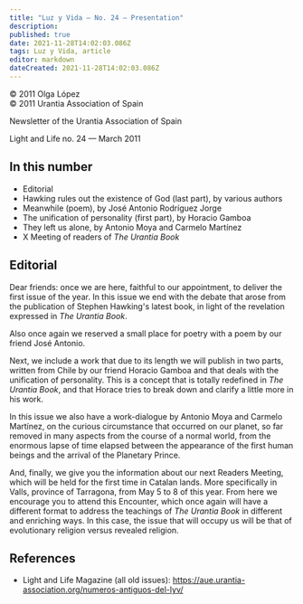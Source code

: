 ```yaml
---
title: "Luz y Vida — No. 24 — Presentation"
description: 
published: true
date: 2021-11-28T14:02:03.086Z
tags: Luz y Vida, article
editor: markdown
dateCreated: 2021-11-28T14:02:03.086Z
---
```


<p class="v-card v-sheet theme--light gray lighten-3 px-2">© 2011 Olga López<br>© 2011 Urantia Association of Spain</p>


Newsletter of the Urantia Association of Spain

Light and Life no. 24 — March 2011

## In this number

- Editorial
- Hawking rules out the existence of God (last part), by various authors
- Meanwhile (poem), by José Antonio Rodríguez Jorge
- The unification of personality (first part), by Horacio Gamboa
- They left us alone, by Antonio Moya and Carmelo Martínez
- X Meeting of readers of _The Urantia Book_

## Editorial

Dear friends: once we are here, faithful to our appointment, to deliver the first issue of the year. In this issue we end with the debate that arose from the publication of Stephen Hawking's latest book, in light of the revelation expressed in _The Urantia Book_.

Also once again we reserved a small place for poetry with a poem by our friend José Antonio.

Next, we include a work that due to its length we will publish in two parts, written from Chile by our friend Horacio Gamboa and that deals with the unification of personality. This is a concept that is totally redefined in _The Urantia Book_, and that Horace tries to break down and clarify a little more in his work.

In this issue we also have a work-dialogue by Antonio Moya and Carmelo Martínez, on the curious circumstance that occurred on our planet, so far removed in many aspects from the course of a normal world, from the enormous lapse of time elapsed between the appearance of the first human beings and the arrival of the Planetary Prince.

And, finally, we give you the information about our next Readers Meeting, which will be held for the first time in Catalan lands. More specifically in Valls, province of Tarragona, from May 5 to 8 of this year. From here we encourage you to attend this Encounter, which once again will have a different format to address the teachings of _The Urantia Book_ in different and enriching ways. In this case, the issue that will occupy us will be that of evolutionary religion versus revealed religion.

## References

- Light and Life Magazine (all old issues): https://aue.urantia-association.org/numeros-antiguos-del-lyv/

